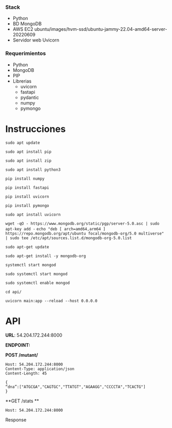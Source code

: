 ### Stack
*	Python
*	BD MongoDB
*	AWS EC2 ubuntu/images/hvm-ssd/ubuntu-jammy-22.04-amd64-server-20220609
*	Servidor web Uvicorn

### Requerimientos
- Python
-	MongoDB
-	PIP
-	Librerias
	-	uvicorn
	-	fastapi
	-	pydantic
	-	numpy
	-	pymongo

# Instrucciones
`sudo apt update`

`sudo apt install pip`

`sudo apt install zip`

`sudo apt install python3`

`pip install numpy   `

`pip install fastapi   `

`pip install uvicorn`

`pip install pymongo`

`sudo apt install uvicorn`

`wget -qO - https://www.mongodb.org/static/pgp/server-5.0.asc | sudo apt-key add -`
`echo "deb [ arch=amd64,arm64 ] https://repo.mongodb.org/apt/ubuntu focal/mongodb-org/5.0 multiverse" | sudo tee /etc/apt/sources.list.d/mongodb-org-5.0.list`

`sudo apt-get update`

`sudo apt-get install -y mongodb-org`

`systemctl start mongod`

`sudo systemctl start mongod`

`sudo systemctl enable mongod`

`cd api/`

`uvicorn main:app --reload --host 0.0.0.0`

# API
**URL**: 54.204.172.244:8000

**ENDPOINT:**

**POST /mutant/**
```
Host: 54.204.172.244:8000
Content-Type: application/json
Content-Length: 45

{
“dna”:["ATGCGA","CAGTGC","TTATGT","AGAAGG","CCCCTA","TCACTG"]
}
```


**GET /stats **
```
Host: 54.204.172.244:8000
```
Response
```
